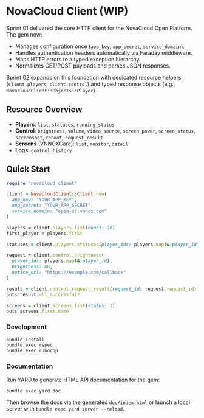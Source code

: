 # NovaCloud Client (WIP)

 Sprint 01 delivered the core HTTP client for the NovaCloud Open Platform. The gem now:

- Manages configuration once (`app_key`, `app_secret`, `service_domain`).
- Handles authentication headers automatically via Faraday middleware.
- Maps HTTP errors to a typed exception hierarchy.
- Normalizes GET/POST payloads and parses JSON responses.

Sprint 02 expands on this foundation with dedicated resource helpers (`client.players`, `client.control`) and typed response objects (e.g., `NovacloudClient::Objects::Player`).

## Resource Overview

- **Players**: `list`, `statuses`, `running_status`
- **Control**: `brightness`, `volume`, `video_source`, `screen_power`, `screen_status`, `screenshot`, `reboot`, `request_result`
- **Screens** (VNNOXCare): `list`, `monitor`, `detail`
- **Logs**: `control_history`

## Quick Start

```ruby
require "novacloud_client"

client = NovacloudClient::Client.new(
  app_key: "YOUR_APP_KEY",
  app_secret: "YOUR_APP_SECRET",
  service_domain: "open-us.vnnox.com"
)

players = client.players.list(count: 20)
first_player = players.first

statuses = client.players.statuses(player_ids: players.map(&:player_id))

request = client.control.brightness(
  player_ids: players.map(&:player_id),
  brightness: 80,
  notice_url: "https://example.com/callback"
)

result = client.control.request_result(request_id: request.request_id)
puts result.all_successful?

screens = client.screens.list(status: 1)
puts screens.first.name
```

### Development

```bash
bundle install
bundle exec rspec
bundle exec rubocop
```

### Documentation

Run YARD to generate HTML API documentation for the gem:

```bash
bundle exec yard doc
```

Then browse the docs via the generated `doc/index.html` or launch a local server with `bundle exec yard server --reload`.
